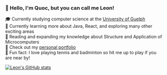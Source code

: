 <!--Simple about me page-->

### 👋 Hello, I'm Quoc, but you can call me Leon! 

🎓 Currently studying computer science at the [University of Guelph](https://www.uoguelph.ca) </br>
💭 Currently learning more about Java, React, and exploring many other exciting areas </br>
📖 Reading and expanding my knowledge about Structure and Application of Microcomputers </br>
👀 Check out my [personal portfolio]()</br>
🎾 Fun fact: I love playing tennis and badminton so hit me up to play if you are near by!

[![Leon's GitHub stats](https://github-readme-stats.vercel.app/api?username=quoctynoob)](https://github.com/anuraghazra/github-readme-stats)
